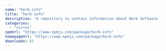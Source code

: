 ```yaml
---
name: "herb-info"
title: "herb-info"
description: "A repository to contain information about Herb Software for usage in other projects."
categories:
  - "css+ui"
npmUrl: "https://www.npmjs.com/package/herb-info"
homepageUrl: "https://www.npmjs.com/package/herb-info"
downloads: 61
---
```

